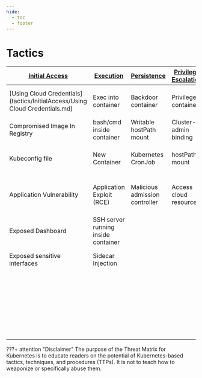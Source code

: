 ```yaml
---
hide:
  - toc
  - footer
---
```


# Tactics

|[Initial Access](InitialAccess/index.md)|[Execution](Execution/index.md)|[Persistence](Persistence/index.md)|[Privilege Escalation](PrivilegeEscalation/index.md)|[Defense Evasion](DefenseEvasion/index.md)|[Credential Access](CredentialAccess/index.md)|[Discovery](Discovery/index.md)|[Lateral Movement](LateralMovement/index.md)|[Collection](Collection/index.md)|[Impact](Impact/index.md)|
|--------------|---------|-----------|--------------------|---------------|-----------------|---------|----------------|----------|------|
|[Using Cloud Credentials](tactics/InitialAccess/Using Cloud Credentials.md)|Exec into container|Backdoor container|Privileged container|Clear container logs|List K8S secrets|Access the K8S API server|Access cloud resources|images from a private registry|Data destruction|
|Compromised Image In Registry|bash/cmd inside container|Writable hostPath mount|Cluster-admin binding|Delete K8S events|Mount service principal|Access Kubelet API|Container service account||Resource hijacking|
|Kubeconfig file|New Container|Kubernetes CronJob|hostPath mount|Pod / container name similarily|Access container service account|Network mapping|Cluster internal networking||Denial of service|
|Application Vulnerability|Application Exploit (RCE)|Malicious admission controller|Access cloud resources|Connect from Proxy server|Application credentials in configuration files|Access Kubernetes dasbhoard|Application credentials in configuration files|||
|Exposed Dashboard|SSH server running inside container||||Access managed identity credentials|Instance Metadata API|Writable volume mount on host|||
|Exposed sensitive interfaces|Sidecar Injection||||Malicious Admission controller||Access Kubernetes dashboard|||
||||||||Access tiller endpoint|||
||||||||CoreDNS poisoning||
||||||||ARP poisoning and IP spoofing||



???+ attention "Disclaimer"
	The purpose of the Threat Matrix for Kubernetes is to educate readers on the potential of Kubernetes-based tactics, techniques, and procedures (TTPs). It is not to teach how to weaponize or specifically abuse them.
